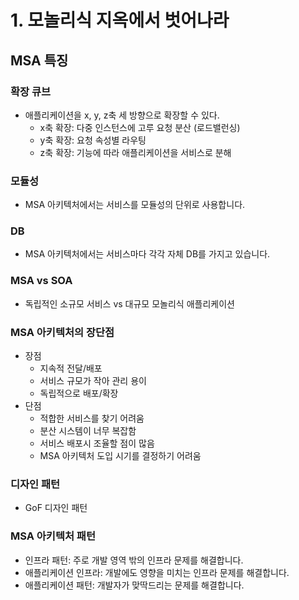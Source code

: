 # 1\. 모놀리식 지옥에서 벗어나라

## MSA 특징

### 확장 큐브

* 애플리케이션을 x, y, z축 세 방향으로 확장할 수 있다.
  * x축 확장: 다중 인스턴스에 고루 요청 분산 (로드밸런싱)
  * y축 확장: 요청 속성별 라우팅
  * z축 확장: 기능에 따라 애플리케이션을 서비스로 분해

### 모듈성

* MSA 아키텍처에서는 서비스를 모듈성의 단위로 사용합니다.

### DB

* MSA 아키텍처에서는 서비스마다 각각 자체 DB를 가지고 있습니다.

### MSA vs SOA

* 독립적인 소규모 서비스 vs 대규모 모놀리식 애플리케이션

### MSA 아키텍처의 장단점

* 장점
    * 지속적 전달/배포
    * 서비스 규모가 작아 관리 용이
    * 독립적으로 배포/확장
* 단점
    * 적합한 서비스를 찾기 어려움
    * 분산 시스템이 너무 복잡함
    * 서비스 배포시 조율할 점이 많음
    * MSA 아키텍처 도입 시기를 결정하기 어려움

### 디자인 패턴

* GoF 디자인 패턴

### MSA 아키텍처 패턴

* 인프라 패턴: 주로 개발 영역 밖의 인프라 문제를 해결합니다.
* 애플리케이션 인프라: 개발에도 영향을 미치는 인프라 문제를 해결합니다.
* 애플리케이션 패턴: 개발자가 맞딱드리는 문제를 해결합니다.